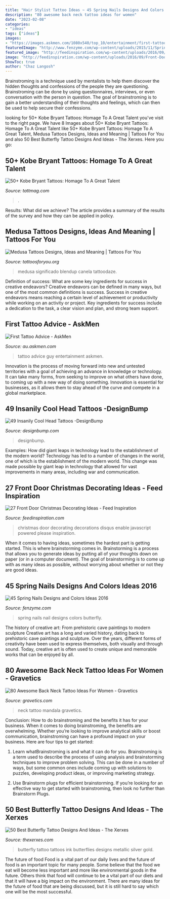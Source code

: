 ```yaml
---
title: "Hair Stylist Tattoo Ideas ~ 45 Spring Nails Designs And Colors Ideas 2016"
description: "80 awesome back neck tattoo ideas for women"
date: "2023-02-08"
categories:
- "ideas"
tags: ["ideas"]
images:
- "https://images.askmen.com/1080x540/top_10/entertainment/first-tattoo-advice-1091524-TwoByOne.jpg"
featuredImage: "http://www.fenzyme.com/wp-content/uploads/2015/11/Spring-Nails-Designs-and-Colors-Ideas-37.jpg"
featured_image: "http://feedinspiration.com/wp-content/uploads/2016/09/Front-Door-Christmas-Decorations.jpg"
image: "http://feedinspiration.com/wp-content/uploads/2016/09/Front-Door-Christmas-Decorations.jpg"
ShowToc: true
author: "Chaz Langosh"
---
```



Brainstroming is a technique used by mentalists to help them discover the hidden thoughts and confessions of the people they are questioning. Brainstroming can be done by using questionnaires, interviews, or even conversation with the person in question. The goal of brainstroming is to gain a better understanding of their thoughts and feelings, which can then be used to help secure their confessions.

	

		
looking for 50+ Kobe Bryant Tattoos: Homage To A Great Talent you've visit to the right page. We have 8 Images about 50+ Kobe Bryant Tattoos: Homage To A Great Talent like 50+ Kobe Bryant Tattoos: Homage To A Great Talent, Medusa Tattoos Designs, Ideas and Meaning | Tattoos For You and also 50 Best Butterfly Tattoo Designs And Ideas - The Xerxes. Here you go:
		
    
## 50+ Kobe Bryant Tattoos: Homage To A Great Talent

<img loading=lazy src="https://tattmag.com/wp-content/uploads/2020/10/Realistic-Kobe-Bryant-Tattoo-1.jpg" onerror="this.onerror=null;this.src='https://tse1.mm.bing.net/th?id=OIP.qQ35fPn_5s7kW8yGJtSE9AHaOF&amp;pid=15.1';" alt="50+ Kobe Bryant Tattoos: Homage To A Great Talent">

_Source: tattmag.com_

>. 

	

Results: What did we achieve?
The article provides a summary of the results of the survey and how they can be applied in policy.

    
## Medusa Tattoos Designs, Ideas And Meaning | Tattoos For You

<img loading=lazy src="https://www.tattoosforyou.org/wp-content/uploads/2016/05/Traditional-Medusa-Tattoo.jpg" onerror="this.onerror=null;this.src='https://tse1.mm.bing.net/th?id=OIP.-c2EvwifTOyaO0P_e0u9vAHaJ6&amp;pid=15.1';" alt="Medusa Tattoos Designs, Ideas and Meaning | Tattoos For You">

_Source: tattoosforyou.org_

>medusa significado blendup canela tattoodaze. 

	

Definition of success: What are some key ingredients for success in creative endeavors?
Creative endeavors can be defined in many ways, but one of the most common definitions is success. Success in creative endeavors means reaching a certain level of achievement or productivity while working on an activity or project. Key ingredients for success include a dedication to the task, a clear vision and plan, and strong team support.

    
## First Tattoo Advice - AskMen

<img loading=lazy src="https://images.askmen.com/1080x540/top_10/entertainment/first-tattoo-advice-1091524-TwoByOne.jpg" onerror="this.onerror=null;this.src='https://tse2.mm.bing.net/th?id=OIP.cwh4SLZvorILwSaDbWcMdAHaDt&amp;pid=15.1';" alt="First Tattoo Advice - AskMen">

_Source: au.askmen.com_

>tattoo advice guy entertainment askmen. 

	

Innovation is the process of moving forward into new and untested territories with a goal of achieving an advance in knowledge or technology. It can take many forms, from seeking to improve on what others have done, to coming up with a new way of doing something. Innovation is essential for businesses, as it allows them to stay ahead of the curve and compete in a global marketplace.

    
## 49 Insanily Cool Head Tattoos -DesignBump

<img loading=lazy src="https://cdn.designbump.com/wp-content/uploads/2015/10/26-tattoo-on-the-head.jpg" onerror="this.onerror=null;this.src='https://tse1.mm.bing.net/th?id=OIP.t6NCesjNJjsyvoY_NmVMggHaE8&amp;pid=15.1';" alt="49 Insanily Cool Head Tattoos -DesignBump">

_Source: designbump.com_

>designbump. 

	

Examples: How did giant leaps in technology lead to the establishment of the modern world?
Technology has led to a number of changes in the world, one of which is the establishment of the modern world. This change was made possible by giant leap in technology that allowed for vast improvements in many areas, including war and communication.

    
## 27 Front Door Christmas Decorating Ideas - Feed Inspiration

<img loading=lazy src="http://feedinspiration.com/wp-content/uploads/2016/09/Front-Door-Christmas-Decorations.jpg" onerror="this.onerror=null;this.src='https://tse4.mm.bing.net/th?id=OIP.tu_h0feqi1Yeq20fsUyISwHaLJ&amp;pid=15.1';" alt="27 Front Door Christmas Decorating Ideas - Feed Inspiration">

_Source: feedinspiration.com_

>christmas door decorating decorations disqus enable javascript powered please inspiration. 

	

When it comes to having ideas, sometimes the hardest part is getting started. This is where brainstorming comes in. Brainstorming is a process that allows you to generate ideas by putting all of your thoughts down on paper (or in a computer document). The goal of brainstorming is to come up with as many ideas as possible, without worrying about whether or not they are good ideas.

    
## 45 Spring Nails Designs And Colors Ideas 2016

<img loading=lazy src="http://www.fenzyme.com/wp-content/uploads/2015/11/Spring-Nails-Designs-and-Colors-Ideas-37.jpg" onerror="this.onerror=null;this.src='https://tse1.mm.bing.net/th?id=OIP.0I4VGHT0xbdVDX1pe7DfkgHaKl&amp;pid=15.1';" alt="45 Spring Nails Designs and Colors Ideas 2016">

_Source: fenzyme.com_

>spring nails nail designs colors butterfly. 

	

The history of creative art: From prehistoric cave paintings to modern sculpture
Creative art has a long and varied history, dating back to prehistoric cave paintings and sculpture. Over the years, different forms of creativity have been used to express themselves, both visually and through sound. Today, creative art is often used to create unique and memorable works that can be enjoyed by all.

    
## 80 Awesome Back Neck Tattoo Ideas For Women - Gravetics

<img loading=lazy src="http://www.gravetics.com/wp-content/uploads/2016/11/Mandala-Back-Of-Neck-Tattoo.jpg" onerror="this.onerror=null;this.src='https://tse1.mm.bing.net/th?id=OIP.jnTphgijIs3YPnGgAA6V-wHaHa&amp;pid=15.1';" alt="80 Awesome Back Neck Tattoo Ideas For Women - Gravetics">

_Source: gravetics.com_

>neck tattoo mandala gravetics. 

	

Conclusion: How to do brainstroming and the benefits it has for your business.
When it comes to doing brainstroming, the benefits are overwhelming. Whether you’re looking to improve analytical skills or boost communication, brainstroming can have a profound impact on your business. Here are four tips to get started:
1. Learn whatBrainstroming is and what it can do for you. Brainstroming is a term used to describe the process of using analysis and brainstorming techniques to improve problem solving. This can be done in a number of ways, but some common ones include coming up with solutions to puzzles, developing product ideas, or improving marketing strategy.

2. Use Brainstorm plugs for efficient brainstorming. If you’re looking for an effective way to get started with brainstroming, then look no further than Brainstorm Plugs.

    
## 50 Best Butterfly Tattoo Designs And Ideas - The Xerxes

<img loading=lazy src="http://thexerxes.com/wp-content/uploads/2015/12/Butterfly-Tattoos-with-white-ink.jpg" onerror="this.onerror=null;this.src='https://tse3.mm.bing.net/th?id=OIP.35zesfIk2nh61NnUCVaM9gHaLH&amp;pid=15.1';" alt="50 Best Butterfly Tattoo Designs And Ideas - The Xerxes">

_Source: thexerxes.com_

>butterfly tattoo tattoos ink butterflies designs metallic silver gold. 

	

The future of food
Food is a vital part of our daily lives and the future of food is an important topic for many people. Some believe that the food we eat will become less important and more like environmental goods in the future. Others think that food will continue to be a vital part of our diets and that it will have a big impact on the environment. There are many ideas for the future of food that are being discussed, but it is still hard to say which one will be the most successful.

